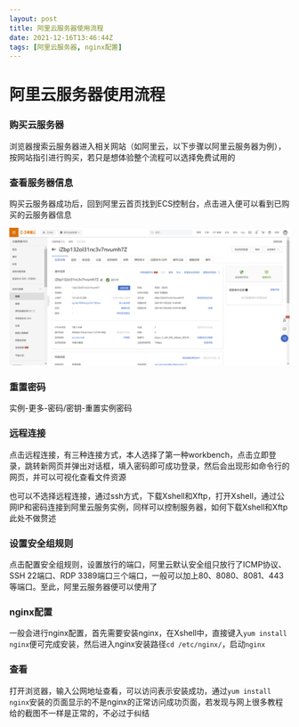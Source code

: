 ```yaml
---
layout: post
title: 阿里云服务器使用流程
date: 2021-12-16T13:46:44Z
tags: [阿里云服务器, nginx配置]
---
```


# 阿里云服务器使用流程

### 购买云服务器

浏览器搜索云服务器进入相关网站（如阿里云，以下步骤以阿里云服务器为例），按网站指引进行购买，若只是想体验整个流程可以选择免费试用的

### 查看服务器信息

购买云服务器成功后，回到阿里云首页找到ECS控制台，点击进入便可以看到已购买的云服务器信息

![](/assets/images/aliyun_one.png)

### 重置密码

实例-更多-密码/密钥-重置实例密码

### 远程连接

点击远程连接，有三种连接方式，本人选择了第一种workbench，点击立即登录，跳转新网页并弹出对话框，填入密码即可成功登录，然后会出现形如命令行的网页，并可以可视化查看文件资源

也可以不选择远程连接，通过ssh方式，下载Xshell和Xftp，打开Xshell，通过公网IP和密码连接到阿里云服务实例，同样可以控制服务器，如何下载Xshell和Xftp此处不做赘述

### 设置安全组规则

点击配置安全组规则，设置放行的端口，阿里云默认安全组只放行了ICMP协议、SSH 22端口、RDP 3389端口三个端口，一般可以加上80、8080、8081、443等端口。至此，阿里云服务器便可以使用了

### nginx配置

一般会进行nginx配置，首先需要安装nginx，在Xshell中，直接键入`yum install nginx`便可完成安装，然后进入nginx安装路径`cd /etc/nginx/`，启动`nginx`

### 查看

打开浏览器，输入公网地址查看，可以访问表示安装成功，通过`yum install nginx`安装的页面显示的不是nginx的正常访问成功页面，若发现与网上很多教程给的截图不一样是正常的，不必过于纠结